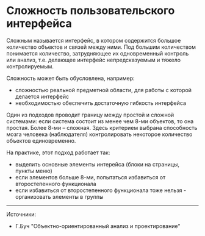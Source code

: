 # Сложность пользовательского интерфейса

Сложным называется интерфейс, в котором содержится большое количество объектов и связей между ними. Под большим количеством понимается количество, затрудняющее их одновременный контроль или анализ, т.е. делающее интерфейс непредсказуемым и тяжело контролируемым.

Сложность может быть обусловлена, например:

- сложностью реальной предметной области, для работы с которой делается интерфейс
- необходимостью обеспечить достаточную гибкость интерфейса

Один из подходов проводит границу между простой и сложной системами: если система состоит из менее чем 8-ми объектов, то она простая. Более 8-ми – сложная. Здесь критерием выбрана способность мозга человека (наблюдателя) контролировать некоторое количество объектов единовременно.

На практике, этот подход работает так:

- выделить основные элементы интерейса (блоки на страницы, пункты меню)
- если элементов больше 8-ми, попытаться избавиться от второстепенного функционала
- если избавиться от второстепенного функционала тоже нельзя - организовать элементы в группы


----

Источники:

- Г.Буч "Объектно-ориентированный анализ и проектирование"

